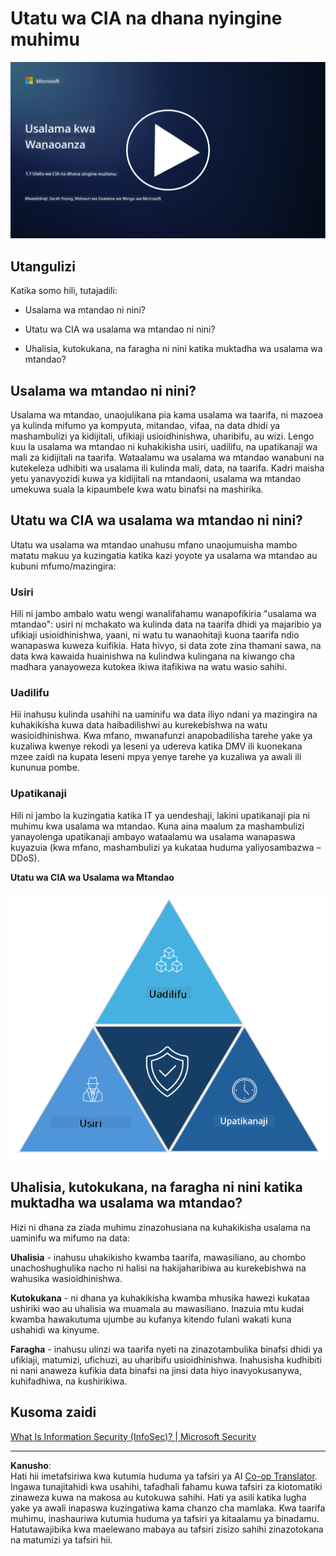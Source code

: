 <!--
CO_OP_TRANSLATOR_METADATA:
{
  "original_hash": "16a76f9fa372fb63cffb6d76b855f023",
  "translation_date": "2025-09-04T01:11:38+00:00",
  "source_file": "1.1 The CIA triad and other key concepts.md",
  "language_code": "sw"
}
-->
# Utatu wa CIA na dhana nyingine muhimu

[![Tazama video](../../translated_images/1-1_placeholder.5743591289ea76087b78301a315f244c665d5266d895538c9d1a52b1f0d08603.sw.png)](https://learn-video.azurefd.net/vod/player?id=d4c2f633-fa6a-4a3d-8d41-7a1d71189832)

## Utangulizi

Katika somo hili, tutajadili:

 - Usalama wa mtandao ni nini?
   
 - Utatu wa CIA wa usalama wa mtandao ni nini?

 - Uhalisia, kutokukana, na faragha ni nini katika muktadha wa usalama wa mtandao?

## Usalama wa mtandao ni nini?

Usalama wa mtandao, unaojulikana pia kama usalama wa taarifa, ni mazoea ya kulinda mifumo ya kompyuta, mitandao, vifaa, na data dhidi ya mashambulizi ya kidijitali, ufikiaji usioidhinishwa, uharibifu, au wizi. Lengo kuu la usalama wa mtandao ni kuhakikisha usiri, uadilifu, na upatikanaji wa mali za kidijitali na taarifa. Wataalamu wa usalama wa mtandao wanabuni na kutekeleza udhibiti wa usalama ili kulinda mali, data, na taarifa. Kadri maisha yetu yanavyozidi kuwa ya kidijitali na mtandaoni, usalama wa mtandao umekuwa suala la kipaumbele kwa watu binafsi na mashirika.

## Utatu wa CIA wa usalama wa mtandao ni nini?

Utatu wa usalama wa mtandao unahusu mfano unaojumuisha mambo matatu makuu ya kuzingatia katika kazi yoyote ya usalama wa mtandao au kubuni mfumo/mazingira:

### Usiri

Hili ni jambo ambalo watu wengi wanalifahamu wanapofikiria "usalama wa mtandao": usiri ni mchakato wa kulinda data na taarifa dhidi ya majaribio ya ufikiaji usioidhinishwa, yaani, ni watu tu wanaohitaji kuona taarifa ndio wanapaswa kuweza kuifikia. Hata hivyo, si data zote zina thamani sawa, na data kwa kawaida huainishwa na kulindwa kulingana na kiwango cha madhara yanayoweza kutokea ikiwa itafikiwa na watu wasio sahihi.

### Uadilifu

Hii inahusu kulinda usahihi na uaminifu wa data iliyo ndani ya mazingira na kuhakikisha kuwa data haibadilishwi au kurekebishwa na watu wasioidhinishwa. Kwa mfano, mwanafunzi anapobadilisha tarehe yake ya kuzaliwa kwenye rekodi ya leseni ya udereva katika DMV ili kuonekana mzee zaidi na kupata leseni mpya yenye tarehe ya kuzaliwa ya awali ili kununua pombe.

### Upatikanaji

Hili ni jambo la kuzingatia katika IT ya uendeshaji, lakini upatikanaji pia ni muhimu kwa usalama wa mtandao. Kuna aina maalum za mashambulizi yanayolenga upatikanaji ambayo wataalamu wa usalama wanapaswa kuyazuia (kwa mfano, mashambulizi ya kukataa huduma yaliyosambazwa – DDoS).

**Utatu wa CIA wa Usalama wa Mtandao**

![image](../../translated_images/ciatriad.0cf01e809b3845866bec11e829aac615e19a7b2a2897a4aafeb8000955a3f4b5.sw.png)

## Uhalisia, kutokukana, na faragha ni nini katika muktadha wa usalama wa mtandao?

Hizi ni dhana za ziada muhimu zinazohusiana na kuhakikisha usalama na uaminifu wa mifumo na data:

**Uhalisia** - inahusu uhakikisho kwamba taarifa, mawasiliano, au chombo unachoshughulika nacho ni halisi na hakijaharibiwa au kurekebishwa na wahusika wasioidhinishwa.

**Kutokukana** - ni dhana ya kuhakikisha kwamba mhusika hawezi kukataa ushiriki wao au uhalisia wa muamala au mawasiliano. Inazuia mtu kudai kwamba hawakutuma ujumbe au kufanya kitendo fulani wakati kuna ushahidi wa kinyume.

**Faragha** - inahusu ulinzi wa taarifa nyeti na zinazotambulika binafsi dhidi ya ufikiaji, matumizi, ufichuzi, au uharibifu usioidhinishwa. Inahusisha kudhibiti ni nani anaweza kufikia data binafsi na jinsi data hiyo inavyokusanywa, kuhifadhiwa, na kushirikiwa.

## Kusoma zaidi

[What Is Information Security (InfoSec)? | Microsoft Security](https://www.microsoft.com/security/business/security-101/what-is-information-security-infosec#:~:text=Three%20pillars%20of%20information%20security%3A%20the%20CIA%20triad,as%20guiding%20principles%20for%20implementing%20an%20InfoSec%20plan.)

---

**Kanusho**:  
Hati hii imetafsiriwa kwa kutumia huduma ya tafsiri ya AI [Co-op Translator](https://github.com/Azure/co-op-translator). Ingawa tunajitahidi kwa usahihi, tafadhali fahamu kuwa tafsiri za kiotomatiki zinaweza kuwa na makosa au kutokuwa sahihi. Hati ya asili katika lugha yake ya awali inapaswa kuzingatiwa kama chanzo cha mamlaka. Kwa taarifa muhimu, inashauriwa kutumia huduma ya tafsiri ya kitaalamu ya binadamu. Hatutawajibika kwa maelewano mabaya au tafsiri zisizo sahihi zinazotokana na matumizi ya tafsiri hii.